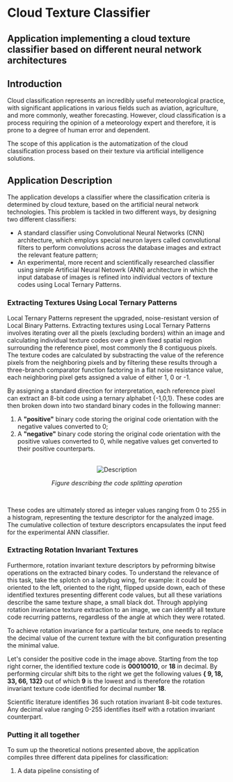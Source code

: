 # Cloud Texture Classifier
## Application implementing a cloud texture classifier based on different neural network architectures

## Introduction

Cloud classification represents an incredibly useful meteorological practice, with significant applications in various fields such as aviation, agriculture, and more commonly, weather forecasting. However, cloud classification is a process requiring the opinion of a meteorology expert and therefore, it is prone to a degree of human error and dependent.

The scope of this application is the automatization of the cloud classification process based on their texture via artificial intelligence solutions.

## Application Description

The application develops a classifier where the classification criteria is determined by cloud texture, based on the artificial neural network technologies. This problem is tackled in two different ways, by designing two different classifiers:
- A standard classifier using Convolutional Neural Networks (CNN) architecture, which employs special neuron layers called convolutional filters to perform convolutions across the database images and extract the relevant feature pattern;
- An experimental, more recent and scientifically researched classifier using simple Artificial Neural Netowrk (ANN) architecture in which the input database of images is refined into individual vectors of texture codes using Local Ternary Patterns.

### Extracting Textures Using Local Ternary Patterns

Local Ternary Patterns represent the upgraded, noise-resistant version of Local Binary Patterns. Extracting textures using Local Ternary Patterns involves iterating over all the pixels (excluding borders) within an image and calculating individual texture codes over a given fixed spatial region surrounding the reference pixel, most commonly the 8 contiguous pixels. The texture codes are calculated by substracting the value of the reference pixels from the neighboring pixels and by filtering these results through a three-branch comparator function factoring in a flat noise resistance value, each neighboring pixel gets assigned a value of either 1, 0 or -1. 

By assigning a standard direction for interpretation, each reference pixel can extract an 8-bit code using a ternary alphabet {-1,0,1}. These codes are then broken down into two standard binary codes in the following manner:
1. A **"positive"** binary code storing the original code orientation with the negative values converted to 0;
2. A **"negative"** binary code storing the original code orientation with the positive values converted to 0, while negative values get converted to their positive counterparts.

<br>
<div align="center">
  <img src="https://github.com/user-attachments/assets/24f8756e-f027-4520-a36a-a10183aeee95" alt="Description"/>
  <p align ="center"><i> Figure describing the code splitting operation </i></p>
</div>
<br>


These codes are ultimately stored as integer values ranging from 0 to 255 in a histogram, representing the texture descriptor for the analyzed image. The cumulative collection of texture descriptors encapsulates the input feed for the experimental ANN classifier.

### Extracting Rotation Invariant Textures

Furthermore, rotation invariant texture descriptors by pefrorming bitwise operations on the extracted binary codes. To understand the relevance of this task, take the splotch on a ladybug wing, for example: it could be oriented to the left, oriented to the right, flipped upside down, each of these identified textures presenting different code values, but all these variations describe the same texture shape, a small black dot. Through applying rotation invariance texture extraction to an image, we can identify all texture code recurring patterns, regardless of the angle at which they were rotated.

To achieve rotation invariance for a particular texture, one needs to replace the decimal value of the current texture with the bit configuration presenting the minimal value. 

Let's consider the positive code in the image above. Starting from the top right corner, the identified texture code is **00010010**, or **18** in decimal. By performing circular shift bits to the right we get the following values **{ 9, 18, 33, 66, 132}** out of which **9** is the lowest and is therefore the rotation invariant texture code identified for decimal number **18**.

Scientific literature identifies 36 such rotation invariant 8-bit code textures. Any decimal value ranging 0-255 identifies itself with a rotation invariant counterpart.

### Putting it all together

To sum up the theoretical notions presented above, the application compiles three different data pipelines for classification:
1. A data pipeline consisting of 
